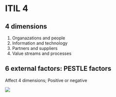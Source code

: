 # ITIL 4

## 4 dimensions

1. Organazations and people
2. Information and technology
3. Partners and suppliers
4. Value streams and processes

## 6 external factors: PESTLE factors

Affect 4 dimensions; Positive or negative



![](/Users/ruobinwang/Desktop/截屏2022-05-22%2020.09.23.png)




